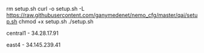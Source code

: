 
rm setup.sh
curl -o setup.sh -L https://raw.githubusercontent.com/ganymedenet/nemo_cfg/master/qai/setup.sh
chmod +x setup.sh
./setup.sh

central1 - 34.28.17.91

east4 - 34.145.239.41